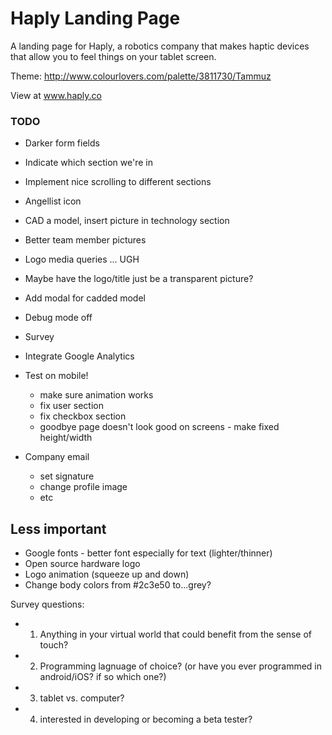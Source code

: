 # Haply Landing Page 

A landing page for Haply, a robotics company that makes haptic devices that allow you to feel things on your tablet screen.

Theme: http://www.colourlovers.com/palette/3811730/Tammuz

View at www.haply.co

### TODO ###

- Darker form fields
- Indicate which section we're in
- Implement nice scrolling to different sections
- Angellist icon
- CAD a model, insert picture in technology section 
- Better team member pictures 
- Logo media queries ... UGH 
- Maybe have the logo/title just be a transparent picture? 
- Add modal for cadded model 

- Debug mode off 
- Survey 
- Integrate Google Analytics

- Test on mobile!
	- make sure animation works 
	- fix user section 
	- fix checkbox section 
	- goodbye page doesn't look good on screens - make fixed height/width

- Company email 
	- set signature
	- change profile image 
	- etc

## Less important
- Google fonts - better font especially for text (lighter/thinner)
- Open source hardware logo
- Logo animation (squeeze up and down)
- Change body colors from #2c3e50 to...grey? 

Survey questions: 
- 1) Anything in your virtual world that could benefit from the sense of touch? 
- 2) Programming lagnuage of choice? (or have you ever programmed in android/iOS? if so which one?)
- 3) tablet vs. computer? 
- 4) interested in developing or becoming a beta tester? 